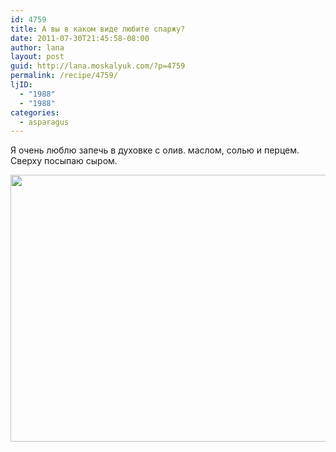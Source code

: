 ```yaml
---
id: 4759
title: А вы в каком виде любите спаржу?
date: 2011-07-30T21:45:58-08:00
author: lana
layout: post
guid: http://lana.moskalyuk.com/?p=4759
permalink: /recipe/4759/
ljID:
  - "1988"
  - "1988"
categories:
  - asparagus
---
```

Я очень люблю запечь в духовке с олив. маслом, солью и перцем. Сверху посыпаю сыром.

<img loading="lazy" class="alignnone" title="asparagus" src="http://farm7.static.flickr.com/6024/5992858484_b90429b9b6_z.jpg" alt="" width="640" height="427" />